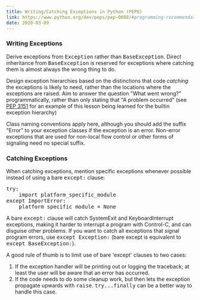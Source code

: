 ```yaml
---
title: Writing/Catching Exceptions in Python (PEP8)
link: https://www.python.org/dev/peps/pep-0008/#programming-recommendations
date: 2020-03-09
---
```


<h3>Writing Exceptions</h3>
<p class="first">Derive exceptions from <tt class="docutils literal">Exception</tt> rather than <tt class="docutils literal">BaseException</tt>.
Direct inheritance from <tt class="docutils literal">BaseException</tt> is reserved for exceptions
where catching them is almost always the wrong thing to do.</p>
<p>Design exception hierarchies based on the distinctions that code
<em>catching</em> the exceptions is likely to need, rather than the locations
where the exceptions are raised. Aim to answer the question
"What went wrong?" programmatically, rather than only stating that
"A problem occurred" (see <a class="reference external" href="https://www.python.org/dev/peps/pep-3151/">PEP 3151</a> for an example of this lesson being
learned for the builtin exception hierarchy)</p>
<p>Class naming conventions apply here, although you should add the
suffix "Error" to your exception classes if the exception is an
error.  Non-error exceptions that are used for non-local flow control
or other forms of signaling need no special suffix.</p>

<h3>Catching Exceptions</h3>
<p class="first">When catching exceptions, mention specific exceptions whenever
possible instead of using a bare <tt class="docutils literal">except:</tt> clause:</p>
<pre class="literal-block">
try:
    import platform_specific_module
except ImportError:
    platform_specific_module = None
</pre>
<p>A bare <tt class="docutils literal">except:</tt> clause will catch SystemExit and
KeyboardInterrupt exceptions, making it harder to interrupt a
program with Control-C, and can disguise other problems.  If you
want to catch all exceptions that signal program errors, use
<tt class="docutils literal">except Exception:</tt> (bare except is equivalent to <tt class="docutils literal">except
BaseException:</tt>).</p>
<p>A good rule of thumb is to limit use of bare 'except' clauses to two
cases:</p>
<ol class="arabic simple">
<li>If the exception handler will be printing out or logging the
traceback; at least the user will be aware that an error has
occurred.</li>
<li>If the code needs to do some cleanup work, but then lets the
exception propagate upwards with <tt class="docutils literal">raise</tt>.  <tt class="docutils literal"><span class="pre">try...finally</span></tt>
can be a better way to handle this case.</li>
</ol>
